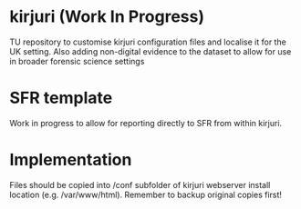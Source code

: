 # kirjuri (Work In Progress)
TU repository to customise kirjuri configuration files and localise it for the UK setting.
Also adding non-digital evidence to the dataset to allow for use in broader forensic science settings

# SFR template
Work in progress to allow for reporting directly to SFR from within kirjuri.

# Implementation
Files should be copied into /conf subfolder of kirjuri webserver install location (e.g. /var/www/html). Remember to backup original copies first!
